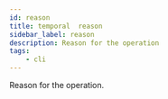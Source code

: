```yaml
---
id: reason
title: temporal  reason
sidebar_label: reason
description: Reason for the operation
tags:
    - cli
---
```


Reason for the operation.
